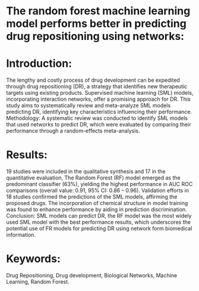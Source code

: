 # The random forest machine learning model performs better in predicting drug repositioning using networks:
# Introduction:
The lengthy and costly process of drug development can be expedited through drug repositioning (DR), a strategy that identifies new therapeutic targets using existing products. Supervised machine learning (SML) models, incorporating interaction networks, offer a promising approach for DR. This study aims to systematically review and meta-analyze SML models predicting DR, identifying key characteristics influencing their performance. Methodology: A systematic review was conducted to identify SML models that used networks to predict DR, which were evaluated by comparing their performance through a random-effects meta-analysis. 
# Results: 
19 studies were included in the qualitative synthesis and 17 in the quantitative evaluation, The Random Forest (RF) model emerged as the predominant classifier (63%), yielding the highest performance in AUC ROC comparisons (overall value: 0.91, 95% CI: 0.86 – 0.96). Validation efforts in 18 studies confirmed the predictions of the SML models, affirming the proposed drugs. The incorporation of chemical structure in model training was found to enhance performance by aiding in prediction discrimination. Conclusion: SML models can predict DR, the RF model was the most widely used SML model with the best performance results, which underscores the potential use of FR models for predicting DR using network form biomedical information.
# Keywords: 
Drug Repositioning, Drug development, Biological Networks, Machine Learning, Random Forest.

